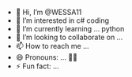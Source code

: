 - 👋 Hi, I’m @WESSA11
- 👀 I’m interested in c# coding
- 🌱 I’m currently learning ... python 
- 💞️ I’m looking to collaborate on ...
- 📫 How to reach me ... 
- 😄 Pronouns: ... 👳‍♂️ 
- ⚡ Fun fact: ... 

<!---
WESSA11/WESSA11 is a ✨ special ✨ repository because its `README.md` (this file) appears on your GitHub profile.
You can click the Preview link to take a look at your changes.
--->
